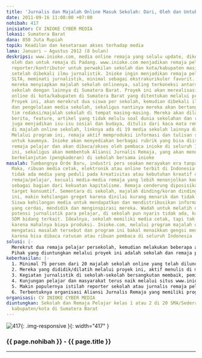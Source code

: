 ```yaml
---
title: 'Jurnalis dan Majalah Online Masuk Sekolah: Dari, Oleh dan Untuk Remaja Pelajar'
date: 2011-09-16 11:08:00 +07:00
nohibah: 417
inisiator: CV INIOKE CYBER MEDIA
lokasi: Sumatera Barat
dana: 850 Juta Rupiah
topik: Keadilan dan kesetaraan akses terhadap media
lama: Januari – Agustus 2012 (8 bulan)
deskripsi: www.inioke.com, media online remaja yang selalu update, dikelola dari,
  oleh dan untuk remaja di Padang. www.inioke.com menjadikan remaja pelajar sebagai
  reporter/kontributor untuk perwakilan sekolah dan kota/kabupaten masing-masing,
  setelah dibekali ilmu jurnalistik. Inioke ingin menjadikan remaja pelajar setingkat
  SLTA, meminati jurnalistik, minimal sebagai ekstrakurikuler favorit. Melalui pembekalan,
  mereka menyiapkan majalah sekolah onlinenya, saling terkoneksi antarsatu majalah
  sekolah dengan lainnya di Sumatera Barat. Proyek ini akan merealisasikan 20 majalah
  online di kota/kabupaten di Sumatera Barat yang ditentukan melalui program ini.
  Proyek ini, akan merekrut dua siswa per sekolah, kemudian dibekali ilmu jurnalistik
  dan pengelolaan media sekolah, sekaligus nantinya mereka akan bertanggungjawab membentuk
  tim redaksi/majalah sekolah di tempat masing-masing. Mereka akan dilatih menulis
  berita, feature, artikel yang tidak melulu soal dunia sekolahan dan remaja, tapi
  juga menjadikan isu-isu sosial dan budaya, ditulis dari kaca mata remaja, dimuat
  di majalah online sekolah, linknya ada di 19 media sekolah lainnya dan www.inioke.com.
  Melalui program ini, remaja aktif memproduksi informasi dan tulisan sehat dan cerdas
  untuk kaumnya. Inioke akan menyediakan berbagai rubrik yang bisa diisi dan diakses
  remaja pelajar dan akan dibaca/akses oleh pembaca inioke di seluruh Indonesia. Proyek
  ini, sekaligus akan membentuk Aliansi Jurnalis Remaja, yang akan mendukung program
  berkelanjutan (pengkaderan) di sekolah bersama inioke
masalah: Tumbangnya Orde Baru, industri pers seakan merayakan era tanpa SIUP/bredel.
  Maka, ribuan media cetak, elektronik atau online terbit di Indonesia. Tapi, hampir
  tidak ada media yang peduli pada kreativitas atau kebutuhan kreatif dan intelektual
  remaja/pelajar, kecuali media-media remaja yang lebih menonjolkan konsumerisme,
  sebagai bagian dari kekuatan kapitalisme. Remaja cenderung diposisikan sebagai objek,
  target konsumtif. Sementara di sekolah, majalah dinding/koran dinding, di era internet
  ini, makin kehilangan greget karena dinilai kurang menarik dan tidak diapresiasi.
  Siswa kehilangan media untuk mendapatkan dan mendistribusikan informasi dan pikiran
  yang cerdas, mendidik dan menginspirasi mereka. Wadah untuk melatih dan mengembangkan
  potensi jurnalistik para pelajar, di sekolah pun nyaris tidak ada, karena keterbatasan
  SDM bidang terkait. Idealnya, sekolah memiliki media cetak, tapi tak bisa direalisasikan,
  karena mahalnya biaya produksi. Inioke.com, melalui program majalah online, bakal
  mengatasi masalah tersebut dan program ini bakal menaikkan gengsi media sekolah,
  karena bisa dibaca ratusan atau ribuan pembaca di seluruh Indonesia
solusi: |-
  Merekrut dua remaja pelajar persekolah, kemudian melakukan beberapa agenda kegiatan sebagai berikut: 1. Pendidikan dan pelatihan, serta praktik khusus jurnalistik. 2. Pendidikan dan pelatihan, serta praktik pengelolaan media online/website. 3. Pendampingan kunjungan dan diskusi langsung ke redaksi media cetak dan media online di ibukota Provinsi. 4. Pendampingan pembuatan majalah online di sekolah masing-masing peserta, sekaligus membantu membentuk tim redaksi yang dikoordinir atau dipimpin oleh utusan yang telah dididik/dilatih melalui proyek ini. 5. Fasilitasi pengadaan komputer PC dan jaringan internet untuk media online sekolah. 6. Memberikan pelatihan jurnalistik intern untuk tim redaksi majalah sekolah online yang dikoordinir oleh perwakilan sekolah yang ikut program ini. 7. Menyediakan rubrik-rubrik khusus terkait program ini di website www.inioke.com, yang juga link ke website majalah sekolah mereka. Utusan sekolah (dua orang persekolah), otomatis akan menjadi reporter www.inioke.com perwakilan sekolah dan kota/kabupaten domisilinya, yang nantinya akan dilantik serta diberi surat tugas dan tanda pengenal jurnali.
  Pihak yang diuntungkan melalui proyek ini adalah sekolah dan remaja pelajar kelas 1 atau 2 di 20 SMA/sederajat di beberapa kabupaten/kota di Sumatera Barat.
keberhasilan: |-
  1. Minimal 75 persen dari 20 majalah sekolah online yang telah diluncurkan, updatenya terjadwal, kualitas berita terjaga dan menjadi mitra aktif inioke.com.
  2. Mereka yang dididik/dilatih melalui proyek ini, aktif menulis di majalah sekolah online mereka dan juga mengisi rubrik tetap yang disediakan di www.inioke.com.
  3. Kegiatan jurnalistik di sekolah-sekolah bersangkutan membaik, peminatnya bertambah karena telah dibangun jaringan kelas peminat jurnalistik yang tersalurkan ke majalah sekolah online.
  4. Kunjungan pelajar dan masyarakat terus naik melalui situs www.inioke.com, juga link ke website sekolah mereka.
  5. Makin populernya istilah reporter sekolah atau jurnalis remaja pelajar yang tidak melulu mengisi berita atau tulisan untuk majalah sekolah mereka, tapi juga inioke.com dan berita mereka saling memenuhi media-media sekolah lainnya sebagai bagian jaringan Aliansi Jurnalis Remaja/Sekolah.
  6. Terbentuknya organisasi Aliansi Jurnalis Remaja yang memiliki program jurnalistik untuk pengkaderan di sekolah masing-masing dan kegiatan di berbagai sekolah di Sumatera Barat
organisasi: CV INIOKE CYBER MEDIA
diuntungkan: Sekolah dan Remaja Pelajar kelas 1 atau 2 di 20 SMA/Sederajat di beberapa
  kabupaten/kota di Sumatera Barat
---
```


![417](/static/img/hibahcmb/417.png){: .img-responsive }{: width="417" }

### {{ page.nohibah }} - {{ page.title }}

---
